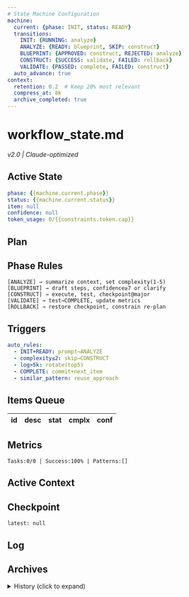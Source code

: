 ```yaml
---
# State Machine Configuration
machine:
  current: {phase: INIT, status: READY}
  transitions:
    INIT: {RUNNING: analyze}
    ANALYZE: {READY: blueprint, SKIP: construct}
    BLUEPRINT: {APPROVED: construct, REJECTED: analyze}
    CONSTRUCT: {SUCCESS: validate, FAILED: rollback}
    VALIDATE: {PASSED: complete, FAILED: construct}
  auto_advance: true
context:
  retention: 0.2  # Keep 20% most relevant
  compress_at: 8k
  archive_completed: true
---
```


# workflow_state.md
_v2.0 | Claude-optimized_

## Active State
```yaml
phase: {{machine.current.phase}}
status: {{machine.current.status}}
item: null
confidence: null
token_usage: 0/{{constraints.token.cap}}
```

## Plan
<!-- Dynamic loading - only current phase -->

## Phase Rules
```compact
[ANALYZE] → summarize context, set complexity(1-5)
[BLUEPRINT] → draft steps, confidence≥7 or clarify
[CONSTRUCT] → execute, test, checkpoint@major
[VALIDATE] → test→COMPLETE, update metrics
[ROLLBACK] → restore checkpoint, constrain re-plan
```

## Triggers
```yaml
auto_rules:
  - INIT+READY: prompt→ANALYZE
  - complexity≤2: skip→CONSTRUCT
  - log>5k: rotate(top5)
  - COMPLETE: commit+next_item
  - similar_pattern: reuse_approach
```

## Items Queue
| id | desc | stat | cmplx | conf |
|----|------|------|-------|------|
<!-- Progressive load on demand -->

## Metrics
`Tasks:0/0 | Success:100% | Patterns:[]`

## Active Context
<!-- Token-aware context window -->

## Checkpoint
`latest: null`

## Log
<!-- Streaming buffer, auto-rotate -->

## Archives
<!-- Compressed historical data -->
<details>
<summary>History (click to expand)</summary>

### Blueprints
<!-- Versioned plans with metadata -->

### Commits
<!-- SHA+msg pairs -->

### Rotated Logs
<!-- Summarized archives -->
</details>
